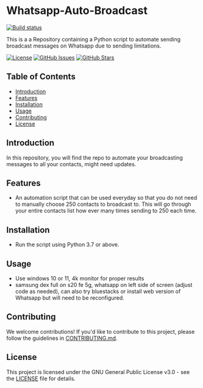 # Whatsapp-Auto-Broadcast
[![Build status](https://ci.appveyor.com/api/projects/status/yc3leb1t5t6ue01i?svg=true)]()

This is a a Repository containing a Python script to automate sending broadcast messages on Whatsapp due to sending limitations. 

[![License](https://img.shields.io/badge/License-GNU%20GPL-blue.svg)](https://opensource.org/licenses/MIT)
[![GitHub Issues](https://img.shields.io/github/issues/VoarL/Whatsapp-Auto-Broadcast.svg)](https://github.com/VoarL/Whatsapp-Auto-Broadcast/issues)
[![GitHub Stars](https://img.shields.io/github/stars/VoarL/Whatsapp-Auto-Broadcast.svg)](https://github.com/VoarL/Whatsapp-Auto-Broadcast/stargazers)

## Table of Contents

- [Introduction](#introduction)
- [Features](#features)
- [Installation](#installation)
- [Usage](#usage)
- [Contributing](#contributing)
- [License](#license)

## Introduction

In this repository, you will find the repo to automate your broadcasting messages to all your contacts, might need updates.

## Features

- An automation script that can be used everyday so that you do not need to manually choose 250 contacts to broadcast to. This will go through your entire contacts list how ever many times sending to 250 each time.

## Installation

- Run the script using Python 3.7 or above.

## Usage

- Use windows 10 or 11, 4k monitor for proper results
- samsung dex full on s20 fe 5g, whatsapp on left side of screen (adjust code as needed), can also try bluestacks or install web version of Whatsapp but will need to be reconfigured.
  
## Contributing

We welcome contributions! If you'd like to contribute to this project, please follow the guidelines in [CONTRIBUTING.md](CONTRIBUTING.md).

## License

This project is licensed under the GNU General Public License v3.0 - see the [LICENSE](LICENSE) file for details.


